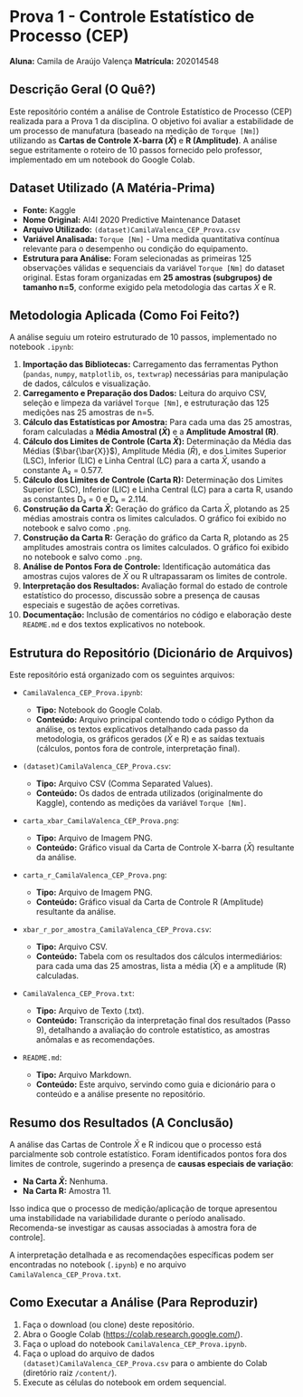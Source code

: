 # Prova 1 - Controle Estatístico de Processo (CEP)

**Aluna:** Camila de Araújo Valença
**Matrícula:** 202014548

## Descrição Geral (O Quê?)

Este repositório contém a análise de Controle Estatístico de Processo (CEP) realizada para a Prova 1 da disciplina. O objetivo foi avaliar a estabilidade de um processo de manufatura (baseado na medição de `Torque [Nm]`) utilizando as **Cartas de Controle X-barra ($\bar{X}$)** e **R (Amplitude)**. A análise segue estritamente o roteiro de 10 passos fornecido pelo professor, implementado em um notebook do Google Colab.

## Dataset Utilizado (A Matéria-Prima)

* **Fonte:** Kaggle
* **Nome Original:** AI4I 2020 Predictive Maintenance Dataset
* **Arquivo Utilizado:** `(dataset)CamilaValenca_CEP_Prova.csv`
* **Variável Analisada:** `Torque [Nm]` - Uma medida quantitativa contínua relevante para o desempenho ou condição do equipamento.
* **Estrutura para Análise:** Foram selecionadas as primeiras 125 observações válidas e sequenciais da variável `Torque [Nm]` do dataset original. Estas foram organizadas em **25 amostras (subgrupos) de tamanho n=5**, conforme exigido pela metodologia das cartas $\bar{X}$ e R.

## Metodologia Aplicada (Como Foi Feito?)

A análise seguiu um roteiro estruturado de 10 passos, implementado no notebook `.ipynb`:

1.  **Importação das Bibliotecas:** Carregamento das ferramentas Python (`pandas`, `numpy`, `matplotlib`, `os`, `textwrap`) necessárias para manipulação de dados, cálculos e visualização.
2.  **Carregamento e Preparação dos Dados:** Leitura do arquivo CSV, seleção e limpeza da variável `Torque [Nm]`, e estruturação das 125 medições nas 25 amostras de n=5.
3.  **Cálculo das Estatísticas por Amostra:** Para cada uma das 25 amostras, foram calculadas a **Média Amostral ($\bar{X}$)** e a **Amplitude Amostral (R)**.
4.  **Cálculo dos Limites de Controle (Carta $\bar{X}$):** Determinação da Média das Médias ($\bar{\bar{X}}$), Amplitude Média ($\bar{R}$), e dos Limites Superior (LSC), Inferior (LIC) e Linha Central (LC) para a carta $\bar{X}$, usando a constante A₂ = 0.577.
5.  **Cálculo dos Limites de Controle (Carta R):** Determinação dos Limites Superior (LSC), Inferior (LIC) e Linha Central (LC) para a carta R, usando as constantes D₃ = 0 e D₄ = 2.114.
6.  **Construção da Carta $\bar{X}$:** Geração do gráfico da Carta $\bar{X}$, plotando as 25 médias amostrais contra os limites calculados. O gráfico foi exibido no notebook e salvo como `.png`.
7.  **Construção da Carta R:** Geração do gráfico da Carta R, plotando as 25 amplitudes amostrais contra os limites calculados. O gráfico foi exibido no notebook e salvo como `.png`.
8.  **Análise de Pontos Fora de Controle:** Identificação automática das amostras cujos valores de $\bar{X}$ ou R ultrapassaram os limites de controle.
9.  **Interpretação dos Resultados:** Avaliação formal do estado de controle estatístico do processo, discussão sobre a presença de causas especiais e sugestão de ações corretivas.
10. **Documentação:** Inclusão de comentários no código e elaboração deste `README.md` e dos textos explicativos no notebook.

## Estrutura do Repositório (Dicionário de Arquivos)

Este repositório está organizado com os seguintes arquivos:

* `CamilaValenca_CEP_Prova.ipynb`:
    * **Tipo:** Notebook do Google Colab.
    * **Conteúdo:** Arquivo principal contendo todo o código Python da análise, os textos explicativos detalhando cada passo da metodologia, os gráficos gerados ($\bar{X}$ e R) e as saídas textuais (cálculos, pontos fora de controle, interpretação final).

* `(dataset)CamilaValenca_CEP_Prova.csv`:
    * **Tipo:** Arquivo CSV (Comma Separated Values).
    * **Conteúdo:** Os dados de entrada utilizados (originalmente do Kaggle), contendo as medições da variável `Torque [Nm]`.

* `carta_xbar_CamilaValenca_CEP_Prova.png`:
    * **Tipo:** Arquivo de Imagem PNG.
    * **Conteúdo:** Gráfico visual da Carta de Controle X-barra ($\bar{X}$) resultante da análise.

* `carta_r_CamilaValenca_CEP_Prova.png`:
    * **Tipo:** Arquivo de Imagem PNG.
    * **Conteúdo:** Gráfico visual da Carta de Controle R (Amplitude) resultante da análise.

* `xbar_r_por_amostra_CamilaValenca_CEP_Prova.csv`:
    * **Tipo:** Arquivo CSV.
    * **Conteúdo:** Tabela com os resultados dos cálculos intermediários: para cada uma das 25 amostras, lista a média ($\bar{X}$) e a amplitude (R) calculadas.

* `CamilaValenca_CEP_Prova.txt`:
    * **Tipo:** Arquivo de Texto (.txt).
    * **Conteúdo:** Transcrição da interpretação final dos resultados (Passo 9), detalhando a avaliação do controle estatístico, as amostras anômalas e as recomendações.

* `README.md`:
    * **Tipo:** Arquivo Markdown.
    * **Conteúdo:** Este arquivo, servindo como guia e dicionário para o conteúdo e a análise presente no repositório.

## Resumo dos Resultados (A Conclusão)

A análise das Cartas de Controle $\bar{X}$ e R indicou que o processo está parcialmente sob controle estatístico. Foram identificados pontos fora dos limites de controle, sugerindo a presença de **causas especiais de variação**:
* **Na Carta $\bar{X}$:** Nenhuma.
* **Na Carta R:** Amostra 11.

Isso indica que o processo de medição/aplicação de torque apresentou uma instabilidade na variabilidade durante o período analisado. Recomenda-se investigar as causas associadas à amostra fora de controle].

A interpretação detalhada e as recomendações específicas podem ser encontradas no notebook (`.ipynb`) e no arquivo `CamilaValenca_CEP_Prova.txt`.

## Como Executar a Análise (Para Reproduzir)

1.  Faça o download (ou clone) deste repositório.
2.  Abra o Google Colab (<https://colab.research.google.com/>).
3.  Faça o upload do notebook `CamilaValenca_CEP_Prova.ipynb`.
4.  Faça o upload do arquivo de dados `(dataset)CamilaValenca_CEP_Prova.csv` para o ambiente do Colab (diretório raiz `/content/`).
5.  Execute as células do notebook em ordem sequencial.
